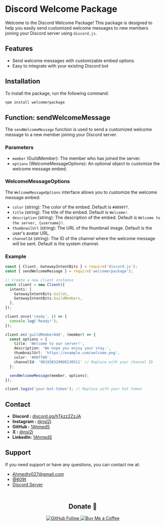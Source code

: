 # Discord Welcome Package

Welcome to the Discord Welcome Package! This package is designed to help you easily send customized welcome messages to new members joining your Discord server using `discord.js`.

## Features

- Send welcome messages with customizable embed options
- Easy to integrate with your existing Discord bot

## Installation

To install the package, run the following command:

```bash
npm install welcomerpackage
```

## Function: sendWelcomeMessage

The `sendWelcomeMessage` function is used to send a customized welcome message to a new member joining your Discord server.

### Parameters

- `member` (GuildMember): The member who has joined the server.
- `options` (WelcomeMessageOptions): An optional object to customize the welcome message embed.

### WelcomeMessageOptions

The `WelcomeMessageOptions` interface allows you to customize the welcome message embed:

- `color` (string): The color of the embed. Default is `#0099ff`.
- `title` (string): The title of the embed. Default is `Welcome!`.
- `description` (string): The description of the embed. Default is `Welcome to the server, {username}!`.
- `thumbnailUrl` (string): The URL of the thumbnail image. Default is the user's avatar URL.
- `channelId` (string): The ID of the channel where the welcome message will be sent. Default is the system channel.


### Example

```typescript
const { Client, GatewayIntentBits } = require('discord.js');
const { sendWelcomeMessage } = require('welcomerpackage');

// Create a new client instance
const client = new Client({
  intents: [
    GatewayIntentBits.Guilds,
    GatewayIntentBits.GuildMembers,
  ],
});

client.once('ready', () => {
  console.log('Ready!');
}); 

client.on('guildMemberAdd', (member) => {
  const options = {
    title: 'Welcome to our server!',
    description: 'We hope you enjoy your stay.',
    thumbnailUrl: 'https://example.com/welcome.png',
    color: '#00ff00',
    channelId: '901930329089130511' // Replace with your channel ID
  };

  sendWelcomeMessage(member, options);
});

client.login('your-bot-token'); // Replace with your bot token
```
## Contact 

- **Discord :** [discord.gg/hTkzz2ZzJA](https://discord.gg/hTkzz2ZzJA)
- **Instagram :** [@nsl2j](https://instagram.com/nsl2j)
- **GitHub :** [1AhmedS](https://github.com/1AhmedS)
- **X :** [@nsl2j](https://x.com/nsl2j)
- **LinkedIn:** [1AhmedS](https://www.linkedin.com/in/1AhmedS/)



## Support

If you need support or have any questions, you can contact me at:
- [Ahmedtv027@gmail.com](mailto:ahmedtv027@gmail.com)
- [@609t](https://discord.com/users/813844172754649130)
- [Discord Server](discord.gg/hTkzz2ZzJA)

<div align="center" style="margin-top: 50px">
  <h2>Donate 💌</h2>
  <p>
    <a href="https://github.com/1AhmedS">
      <img src="https://img.shields.io/github/followers/1AhmedS?label=Follow&style=social" alt="GitHub Follow"/>
    </a>
    <a href="https://paypal.me/ASamir941">
      <img src="https://img.shields.io/badge/Donate-PayPal-blue.svg" alt="Buy Me a Coffee"/>
    </a>
  </p>
</div>
